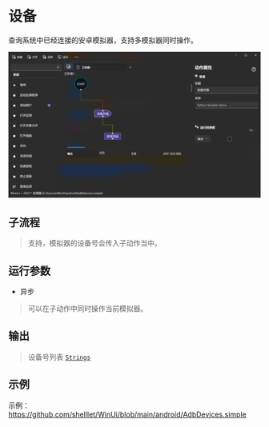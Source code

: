 # 设备 
查询系统中已经连接的安卓模拟器，支持多模拟器同时操作。

![AdbDevices](./images/01.png ':size=90%')

## 子流程

> 支持，模拟器的设备号会传入子动作当中。

## 运行参数

* 异步
> 可以在子动作中同时操作当前模拟器。

## 输出 

>  设备号列表 [`Strings`](./types/String.md)

## 示例

示例：https://github.com/shelllet/WinUi/blob/main/android/AdbDevices.simple

